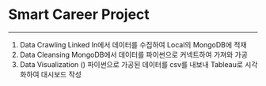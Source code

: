 # Smart Career Project
***
1. Data Crawling
 Linked In에서 데이터를 수집하여 Local의 MongoDB에 적재
2. Data Cleansing
 MongoDB에서 데이터를 파이썬으로 커넥트하여 가져와 가공
3. Data Visualization ()
 파이썬으로 가공된 데이터를 csv를 내보내 Tableau로 시각화하여 대시보드 작성
